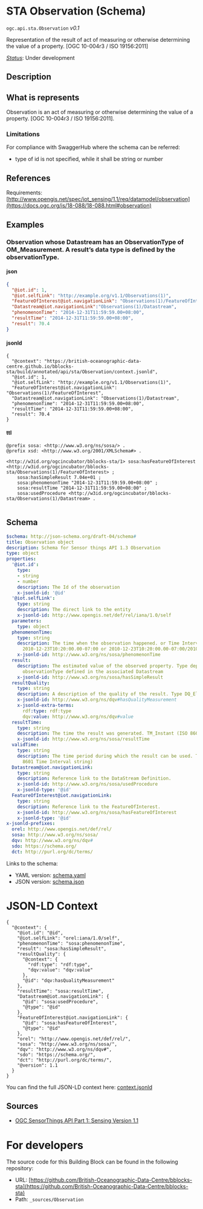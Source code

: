 
# STA Observation (Schema)

`ogc.api.sta.Observation` *v0.1*

Representation of the result of act of measuring or otherwise determining the value of a property. [OGC 10-004r3 / ISO 19156:2011]

[*Status*](http://www.opengis.net/def/status): Under development

## Description

## What is represents

Observation is an act of measuring or otherwise determining the value of a property. [OGC 10-004r3 / ISO 19156:2011].

### Limitations
For compliance with SwaggerHub where the schema can be referred:
- type of id is not specified, while it shall be string or number


## References

Requirements: [http://www.opengis.net/spec/iot_sensing/1.1/req/datamodel/observation](https://docs.ogc.org/is/18-088/18-088.html#observation)

## Examples

### Observation whose Datastream has an ObservationType of OM_Measurement. A result’s data type is defined by the observationType.
#### json
```json
{
  "@iot.id": 1,
  "@iot.selfLink": "http://example.org/v1.1/Observations(1)",
  "FeatureOfInterest@iot.navigationLink": "Observations(1)/FeatureOfInterest",
  "Datastream@iot.navigationLink":"Observations(1)/Datastream",
  "phenomenonTime": "2014-12-31T11:59:59.00+08:00",
  "resultTime": "2014-12-31T11:59:59.00+08:00",
  "result": 70.4
}

```

#### jsonld
```jsonld
{
  "@context": "https://british-oceanographic-data-centre.github.io/bblocks-sta/build/annotated/api/sta/Observation/context.jsonld",
  "@iot.id": 1,
  "@iot.selfLink": "http://example.org/v1.1/Observations(1)",
  "FeatureOfInterest@iot.navigationLink": "Observations(1)/FeatureOfInterest",
  "Datastream@iot.navigationLink": "Observations(1)/Datastream",
  "phenomenonTime": "2014-12-31T11:59:59.00+08:00",
  "resultTime": "2014-12-31T11:59:59.00+08:00",
  "result": 70.4
}
```

#### ttl
```ttl
@prefix sosa: <http://www.w3.org/ns/sosa/> .
@prefix xsd: <http://www.w3.org/2001/XMLSchema#> .

<http://w3id.org/ogcincubator/bblocks-sta/1> sosa:hasFeatureOfInterest <http://w3id.org/ogcincubator/bblocks-sta/Observations(1)/FeatureOfInterest> ;
    sosa:hasSimpleResult 7.04e+01 ;
    sosa:phenomenonTime "2014-12-31T11:59:59.00+08:00" ;
    sosa:resultTime "2014-12-31T11:59:59.00+08:00" ;
    sosa:usedProcedure <http://w3id.org/ogcincubator/bblocks-sta/Observations(1)/Datastream> .


```

## Schema

```yaml
$schema: http://json-schema.org/draft-04/schema#
title: Observation object
description: Schema for Sensor things API 1.3 Observation
type: object
properties:
  '@iot.id':
    type:
    - string
    - number
    description: The Id of the observation
    x-jsonld-id: '@id'
  '@iot.selfLink':
    type: string
    description: The direct link to the entity
    x-jsonld-id: http://www.opengis.net/def/rel/iana/1.0/self
  parameters:
    type: object
  phenomenonTime:
    type: string
    description: The time when the observation happened. or Time Interval string (e.g.,
      2010-12-23T10:20:00.00-07:00 or 2010-12-23T10:20:00.00-07:00/2010-12-23T12:20:00.00-07:00)
    x-jsonld-id: http://www.w3.org/ns/sosa/phenomenonTime
  result:
    description: The estimated value of the observed property. Type depends on the
      observationType defined in the associated Datastream
    x-jsonld-id: http://www.w3.org/ns/sosa/hasSimpleResult
  resultQuality:
    type: string
    description: A description of the quality of the result. Type DQ_Element.
    x-jsonld-id: http://www.w3.org/ns/dqv#hasQualityMeasurement
    x-jsonld-extra-terms:
      rdf:type: rdf:type
      dqv:value: http://www.w3.org/ns/dqv#value
  resultTime:
    type: string
    description: The time the result was generated. TM_Instant (ISO 8601 Time string)
    x-jsonld-id: http://www.w3.org/ns/sosa/resultTime
  validTime:
    type: string
    description: The time period during which the result can be used. TM_Period (ISO
      8601 Time Interval string)
  Datastream@iot.navigationLink:
    type: string
    description: Reference link to the DataStream Definition.
    x-jsonld-id: http://www.w3.org/ns/sosa/usedProcedure
    x-jsonld-type: '@id'
  FeatureOfInterest@iot.navigationLink:
    type: string
    description: Reference link to the FeatureOfInterest.
    x-jsonld-id: http://www.w3.org/ns/sosa/hasFeatureOfInterest
    x-jsonld-type: '@id'
x-jsonld-prefixes:
  orel: http://www.opengis.net/def/rel/
  sosa: http://www.w3.org/ns/sosa/
  dqv: http://www.w3.org/ns/dqv#
  sdo: https://schema.org/
  dct: http://purl.org/dc/terms/

```

Links to the schema:

* YAML version: [schema.yaml](https://british-oceanographic-data-centre.github.io/bblocks-sta/build/annotated/api/sta/Observation/schema.json)
* JSON version: [schema.json](https://british-oceanographic-data-centre.github.io/bblocks-sta/build/annotated/api/sta/Observation/schema.yaml)


# JSON-LD Context

```jsonld
{
  "@context": {
    "@iot.id": "@id",
    "@iot.selfLink": "orel:iana/1.0/self",
    "phenomenonTime": "sosa:phenomenonTime",
    "result": "sosa:hasSimpleResult",
    "resultQuality": {
      "@context": {
        "rdf:type": "rdf:type",
        "dqv:value": "dqv:value"
      },
      "@id": "dqv:hasQualityMeasurement"
    },
    "resultTime": "sosa:resultTime",
    "Datastream@iot.navigationLink": {
      "@id": "sosa:usedProcedure",
      "@type": "@id"
    },
    "FeatureOfInterest@iot.navigationLink": {
      "@id": "sosa:hasFeatureOfInterest",
      "@type": "@id"
    },
    "orel": "http://www.opengis.net/def/rel/",
    "sosa": "http://www.w3.org/ns/sosa/",
    "dqv": "http://www.w3.org/ns/dqv#",
    "sdo": "https://schema.org/",
    "dct": "http://purl.org/dc/terms/",
    "@version": 1.1
  }
}
```

You can find the full JSON-LD context here:
[context.jsonld](https://british-oceanographic-data-centre.github.io/bblocks-sta/build/annotated/api/sta/Observation/context.jsonld)

## Sources

* [OGC SensorThings API Part 1: Sensing Version 1.1](https://docs.ogc.org/is/18-088/18-088.html#observation)

# For developers

The source code for this Building Block can be found in the following repository:

* URL: [https://github.com/British-Oceanographic-Data-Centre/bblocks-sta](https://github.com/British-Oceanographic-Data-Centre/bblocks-sta)
* Path: `_sources/Observation`

